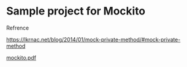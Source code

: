 # Sample project for Mockito

Refrence

https://lkrnac.net/blog/2014/01/mock-private-method/#mock-private-method

[mockito.pdf](https://github.com/SaurabhPotdar/Mockito/files/6098927/mockito.pdf)
